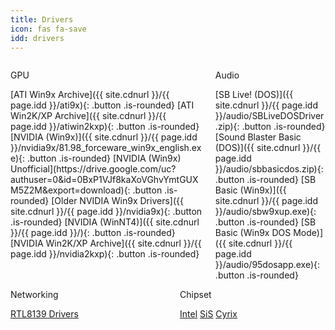 ```yaml
---
title: Drivers
icon: fas fa-save
idd: drivers
---
```

<a name="{{page.idd}}"></a>
<div class="columns">
  <div class="column">
    <p class="title">
      <i class="fas fa-desktop"></i> GPU
    </p>
    <div markdown="1">
[ATI Win9x Archive]({{ site.cdnurl }}/{{ page.idd }}/ati9x){: .button .is-rounded}
[ATI Win2K/XP Archive]({{ site.cdnurl }}/{{ page.idd }}/atiwin2kxp){: .button .is-rounded}
[NVIDIA (Win9x)]({{ site.cdnurl }}/{{ page.idd }}/nvidia9x/81.98_forceware_win9x_english.exe){: .button .is-rounded}
[NVIDIA (Win9x) Unofficial](https://drive.google.com/uc?authuser=0&id=0BxP1VJf8kaXoVGhvYmtGUXM5Z2M&export=download){: .button .is-rounded}
[Older NVIDIA Win9x Drivers]({{ site.cdnurl }}/{{ page.idd }}/nvidia9x){: .button .is-rounded}
[NVIDIA (WinNT4)]({{ site.cdnurl }}/{{ page.idd }}/){: .button .is-rounded}
[NVIDIA Win2K/XP Archive]({{ site.cdnurl }}/{{ page.idd }}/nvidia2kxp){: .button .is-rounded}
  </div>
  </div>
  <div class="column">
    <p class="title">
      <i class="fas fa-volume-up"></i> Audio
    </p>
    <div markdown="1">
[SB Live! (DOS)]({{ site.cdnurl }}/{{ page.idd }}/audio/SBLiveDOSDriver.zip){: .button .is-rounded}
[Sound Blaster Basic (DOS)]({{ site.cdnurl }}/{{ page.idd }}/audio/sbbasicdos.zip){: .button .is-rounded}
[SB Basic (Win9x)]({{ site.cdnurl }}/{{ page.idd }}/audio/sbw9xup.exe){: .button .is-rounded}
[SB Basic (Win9x DOS Mode)]({{ site.cdnurl }}/{{ page.idd }}/audio/95dosapp.exe){: .button .is-rounded}
  </div>
  </div>
</div>
<div class="columns">
  <div class="column">
    <p class="title">
      <i class="fas fa-network-wired"></i> Networking
    </p>
    <a class="button is-rounded" href="{{ site.cdnurl }}/{{ page.idd }}/Realtek8139.zip" target="_blank"><span>RTL8139
        Drivers</span></a>
  </div>
  <div class="column">
    <p class="title">
      <i class="fas fa-microchip"></i> Chipset
    </p>
    <a class="button is-rounded" href="{{ site.cdnurl }}/{{ page.idd }}/chipset/intel/"
      target="_blank"><span>Intel</span></a>
    <a class="button is-rounded" href="{{ site.cdnurl }}/{{ page.idd }}/chipset/sis/"
      target="_blank"><span>SiS</span></a>
    <a class="button is-rounded" href="{{ site.cdnurl }}/{{ page.idd }}/chipset/cyrix/"
      target="_blank"><span>Cyrix</span></a>
  </div>
</div>